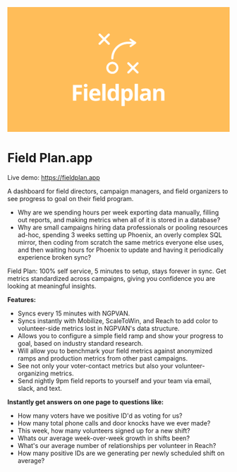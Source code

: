 ![Logo](public/img/FP-Logo.svg)

# Field Plan.app

Live demo: https://fieldplan.app

A dashboard for field directors, campaign managers, and field organizers to see progress to goal on their field program.

- Why are we spending hours per week exporting data manually, filling out reports, and making metrics when all of it is stored in a database?
- Why are small campaigns hiring data professionals or pooling resources ad-hoc, spending 3 weeks setting up Phoenix, an overly complex SQL mirror, then coding from scratch the same metrics everyone else uses, and then waiting hours for Phoenix to update and having it periodically experience broken sync?

Field Plan: 100% self service, 5 minutes to setup, stays forever in sync. Get metrics standardized across campaigns, giving you confidence you are looking at meaningful insights.

**Features:**

- Syncs every 15 minutes with NGPVAN.
- Syncs instantly with Mobilize, ScaleToWin, and Reach to add color to volunteer-side metrics lost in NGPVAN's data structure.
- Allows you to configure a simple field ramp and show your progress to goal, based on industry standard research.
- Will allow you to benchmark your field metrics against anonymized ramps and production metrics from other past campaigns.
- See not only your voter-contact metrics but also your volunteer-organizing metrics.
- Send nightly 9pm field reports to yourself and your team via email, slack, and text.

**Instantly get answers on one page to questions like:**

- How many voters have we positive ID'd as voting for us?
- How many total phone calls and door knocks have we ever made?
- This week, how many volunteers signed up for a new shift?
- Whats our average week-over-week growth in shifts been?
- What's our average number of relationships per volunteer in Reach?
- How many positive IDs are we generating per newly scheduled shift on average?
